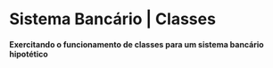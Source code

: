 # Sistema Bancário | Classes
<h4> Exercitando o funcionamento de classes para um sistema bancário hipotético </h4>
